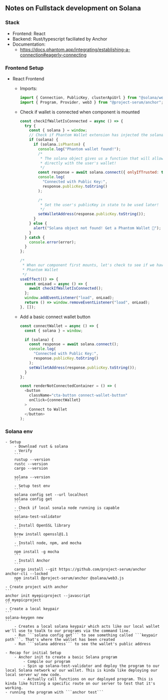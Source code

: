 ## Notes on Fullstack development on Solana

### Stack

- Frontend: React
- Backend: Rust/typescript faciliated by Anchor
- Documentation:
  - https://docs.phantom.app/integrating/establishing-a-connection#eagerly-connecting

### Frontend Setup

- React Frontend

  - Imports:

    ```javascript
    import { Connection, PublicKey, clusterApiUrl } from "@solana/web3.js";
    import { Program, Provider, web3 } from "@project-serum/anchor";
    ```

  - Check if wallet is connected when component is mounted

    ```javascript
    const checkIfWalletIsConnected = async () => {
      try {
        const { solana } = window;
        // Check if Phantom Wallet extension has injected the solana object
        if (solana) {
          if (solana.isPhantom) {
            console.log("Phantom wallet found!");
            /*
             * The solana object gives us a function that will allow us to connect
             * directly with the user's wallet!
             */
            const response = await solana.connect({ onlyIfTrusted: true });
            console.log(
              "Connected with Public Key:",
              response.publicKey.toString()
            );

            /*
             * Set the user's publicKey in state to be used later!
             */
            setWalletAddress(response.publicKey.toString());
          }
        } else {
          alert("Solana object not found! Get a Phantom Wallet 👻");
        }
      } catch {
        console.error(error);
      }
    };

    /*
     * When our component first mounts, let's check to see if we have a connected
     * Phantom Wallet
     */
    useEffect(() => {
      const onLoad = async () => {
        await checkIfWalletIsConnected();
      };
      window.addEventListener("load", onLoad);
      return () => window.removeEventListener("load", onLoad);
    }, []);
    ```

  - Add a basic connect wallet button

    ```javascript
    const connectWallet = async () => {
      const { solana } = window;

      if (solana) {
        const response = await solana.connect();
        console.log(
          "Connected with Public Key:",
          response.publicKey.toString()
        );
        setWalletAddress(response.publicKey.toString());
      }
    };

    const renderNotConnectedContainer = () => (
      <button
        className="cta-button connect-wallet-button"
        onClick={connectWallet}
      >
        Connect to Wallet
      </button>
    );
    ```

### Solana env

    - Setup
        - Download rust & solana
        - Verify
        ```
        rustup --version
        rustc --version
        cargo --version

        solana --version
        ```
        - Setup test env
        ```
        solana config set --url localhost
        solana config get
        ```
        - Check if local sonala node running is capable
        ```
        solana-test-validator
        ```
        - Install OpenSSL library
        ```
        brew install openssl@1.1
        ```
        - Install node, npm, and mocha
        ```
        npm install -g mocha
        ```
        - Install Anchor
        ```
        cargo install --git https://github.com/project-serum/anchor anchor-cli --locked
        npm install @project-serum/anchor @solana/web3.js
        ```
    - Create project with anchor
    ```
    anchor init myepicproject --javascript
    cd myepicproject
    ```
    - Create a local keypair
    ```
    solana-keygen new
    ```
        - Creates a local solana keypair which acts like our local wallet we'll use to toalk to our programs via the command line.
        - Run ```solana config get``` to see something called ```keypair path```. That's where the wallet has been created
        - Run ```solana address``` to see the wallet's public address

    - Recap for initial Setup
        - Anchor init to create a basic Solana program
            - Compile our program
            - Spin up solana-test-validator and deploy the program to our local Solana network w/ our wallet. This is kinda like deploying our local server w/ new code.
            - Actually call functions on our deployed program. This is kinda like hitting a specific route on our server to test that it's working.
    - running the program with ```anchor test```
